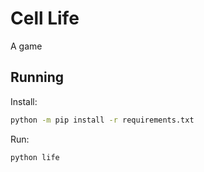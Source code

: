 # Cell Life
A game

## Running

Install:
```bash
python -m pip install -r requirements.txt
```

Run:
```bash
python life
```